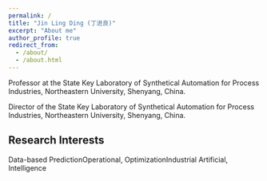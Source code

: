 ```yaml
---
permalink: /
title: "Jin Ling Ding (丁进良)"
excerpt: "About me"
author_profile: true
redirect_from: 
  - /about/
  - /about.html
---
```

Professor at the State Key Laboratory of Synthetical Automation for Process Industries, Northeastern University, Shenyang, China.

Director of the State Key Laboratory of Synthetical Automation for Process Industries, Northeastern University, Shenyang, China.

Research Interests
------
Data-based PredictionOperational, OptimizationIndustrial Artificial, Intelligence
